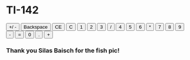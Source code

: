 <!DOCTYPE html>
<html lang="en">
<head>
    <meta charset="UTF-8">
    <meta name="viewport" content="width=device-width, initial-scale=1.0">
    <title>TI-142 Calculator</title>
    <link rel="stylesheet" href="style.css">
</head>
<body>
    <h1>TI-142</h1>
    <main class="container">
        <div id="display"></div>
        <button id="negative">+/ -</button>
        <button id="back">Backspace</button>
        <button id="clearEntry">CE</button>
        <button id="clearAll">C</button>
        <button class="number" id="one">1</button>
        <button class="number" id="two">2</button>
        <button class="number" id="three">3</button>
        <button class="operand" id="divide">/</button>
        <button class="number" id="four">4</button>
        <button class="number" id="five">5</button>
        <button class="number" id="six">6</button>
        <button class="operand" id="multiply">*</button>
        <button class="number" id="seven">7</button>
        <button class="number" id="eight">8</button>
        <button class="number" id="nine">9</button>
        <button class="operand" id="subtract">-</button>
        <button id="equals">=</button>
        <button id="zero">0</button>
        <button id="dot">.</button>
        <button class="operand" id="add">+</button>
    </main>
    <h3>Thank you <strong>Silas Baisch</strong> for the fish pic!</h3>
    <script src="script.js"></script>
</body>
</html>